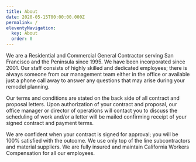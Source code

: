 ```yaml
---
title: About
date: 2020-05-15T00:00:00.000Z
permalink: /
eleventyNavigation:
  key: About
  order: 0
---
```


We are a Residential and Commercial General Contractor serving San Francisco and the Peninsula since 1995. We have been incorporated since 2001. Our staff consists of highly skilled and dedicated employees; there is always someone from our management team either in the office or available just a phone call away to answer any questions that may arise during your remodel planning.

Our terms and conditions are stated on the back side of all contract and proposal letters. Upon authorization of your contract and proposal, our office manager or director of operations will contact you to discuss the scheduling of work and/or a letter will be mailed confirming receipt of your signed contract and payment terms.

We are confident when your contract is signed for approval; you will be 100% satisfied with the outcome. We use only top of the line subcontractors and material suppliers. We are fully insured and maintain California Workers Compensation for all our employees.

